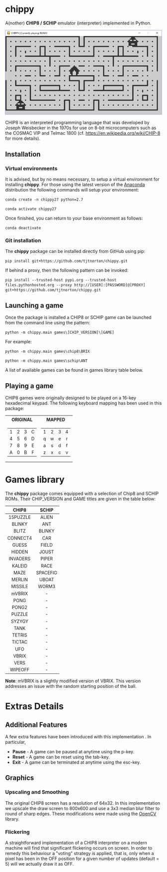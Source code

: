 # chippy
A(nother) **CHIP8 / SCHIP** emulator (interpreter) implemented in Python.
<p align="center">
  <img src="https://raw.githubusercontent.com/tjtnorton/chippy/master/img/chippy_blinky.png", title="CHIPPY running BLINKY">
</p>

CHIP8 is an interpreted programming language that was developed by Joseph Weisbecker in the 1970s for use on 8-bit microcomputers such as the COSMAC VIP and Telmac 1800 (cf. <https://en.wikipedia.org/wiki/CHIP-8> for more details).

## Installation
### Virtual environments
It is advised, but by no means necessary, to setup a virtual environment for installing **chippy**. For those using the latest version of the [Anaconda](https://www.anaconda.com/download/) distribution the following commands will setup your environment:
```console
conda create -n chippy27 python=2.7
```
```console
conda activate chippy27
```
Once finished, you can return to your base environment as follows:
```console
conda deactivate
``` 
### Git installation
The **chippy** package can be installed directly from GitHub using pip:
```console
pip install git+https://github.com/tjtnorton/chippy.git
``` 
If behind a proxy, then the following pattern can be invoked:
```console
pip install --trusted-host pypi.org --trusted-host files.pythonhosted.org --proxy http://[USER]:[PASSWORD]@[PROXY] git+https://github.com/tjtnorton/chippy.git
``` 
## Launching a game
Once the package is installed a CHIP8 or SCHIP game can be launched from the command line using the pattern:
```console
python -m chippy.main games\[CHIP_VERSION]\[GAME]
```
For example:
```console
python -m chippy.main games\chip8\BRIX
```
```console
python -m chippy.main games\schip\ANT
```
A list of available games can be found in games library table below.
## Playing a game
CHIP8 games were originally designed to be played on a 16-key hexadecimal keypad. The following keyboard mapping has been used in this package:

<table align='center'>
<tr><th>ORIGINAL </th><th>MAPPED</th></tr>
<tr><td>

|   |   |   |   |
|:-:|:-:|:-:|:-:|
| 1 | 2 | 3 | C |
| 4 | 5 | 6 | D |
| 7 | 8 | 9 | E |
| A | 0 | B | F |

</td><td>

|   |   |   |   |
|:-:|:-:|:-:|:-:|
| 1 | 2 | 3 | 4 |
| q | w | e | r |
| a | s | d | f |
| z | x | c | v |

</td></tr>
</table>




# Games library
The **chippy** package comes equipped with a selection of Chip8 and SCHIP ROMs. Their CHIP_VERSION and GAME titles are given in the table below:

| CHIP8    | SCHIP    |
|:--------:|:--------:|
| 15PUZZLE | ALIEN    |
| BLINKY   | ANT      |
| BLITZ    | BLINKY   |
| CONNECT4 | CAR      |
| GUESS    | FIELD    |
| HIDDEN   | JOUST    |
| INVADERS | PIPER    |
| KALEID   | RACE     |
| MAZE     | SPACEFIG |
| MERLIN   | UBOAT    |
| MISSILE  | WORM3    |
| mVBRIX   | -        |
| PONG     | -        |
| PONG2    | -        |
| PUZZLE   | -        |
| SYZYGY   | -        |
| TANK     | -        |
| TETRIS   | -        |
| TICTAC   | -        |
| UFO      | -        |
| VBRIX    | -        |
| VERS     | -        |
| WIPEOFF  | -        |

**Note**: mVBRIX is a slightly modified version of VBRIX. This version addresses an issue with the random starting position of the ball. 

# Extras Details
## Additional Features
A few extra features have been introduced with this implementation . In particular,
* **Pause** - A game can be paused at anytime using the p-key.
* **Reset** - A game can be reset using the tab-key.
* **Exit** - A game can be terminated at anytime using the esc-key.

## Graphics
### Upscaling and Smoothing
The original CHIP8 screen has a resolution of 64x32. In this implementation we upscale the draw screen to 800x600 and use a 3x3 median blur filter to round of sharp edges. These modifications were made using the [OpenCV](https://opencv.org/) library.

### Flickering
A straightforward implementation of a CHIP8 interpreter on a modern machine will find that significant flickering occurs on screen. In order to remedy this behaviour a "voting" strategy is applied, that is, only when a pixel has been in the OFF position for a given number of updates (default = 5) will we actually draw it as OFF.
